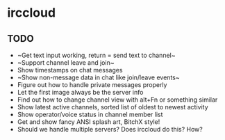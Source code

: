 # irccloud

## TODO
- ~Get text input working, return = send text to channel~
- ~Support channel leave and join~
- Show timestamps on chat messages
- ~Show non-message data in chat like join/leave events~
- Figure out how to handle private messages properly
- Let the first image always be the server info
- Find out how to change channel view with alt+Fn or something similar
- Show latest active channels, sorted list of oldest to newest activity
- Show operator/voice status in channel member list
- Get and show fancy ANSI splash art, BitchX style!
- Should we handle multiple servers? Does irccloud do this? How?
